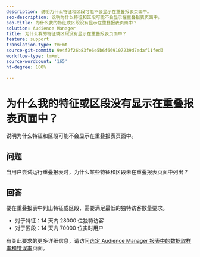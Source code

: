 ```yaml
---
description: 说明为什么特征和区段可能不会显示在重叠报表页面中。
seo-description: 说明为什么特征和区段可能不会显示在重叠报表页面中。
seo-title: 为什么我的特征或区段没有显示在重叠报表页面中？
solution: Audience Manager
title: 为什么我的特征或区段没有显示在重叠报表页面中？
feature: support
translation-type: tm+mt
source-git-commit: 9e4f2f26b83fe6e5b6f669107239d7edaf11fed3
workflow-type: tm+mt
source-wordcount: '165'
ht-degree: 100%

---
```



# 为什么我的特征或区段没有显示在重叠报表页面中？

说明为什么特征和区段可能不会显示在重叠报表页面中。

## 问题

当用户尝试运行重叠报表时，为什么某些特征和区段未在重叠报表页面中列出？

## 回答

要在重叠报表中列出特征或区段，需要满足最低的独特访客数量要求。

* 对于特征：14 天内 28000 位独特访客
* 对于区段：14 天内 70000 位实时用户

有关此要求的更多详细信息，请访问[选定 Audience Manager 报表中的数据取样率和错误率](..//reporting/report-sampling.md)页面。
